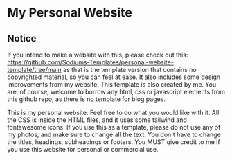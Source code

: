 # My Personal Website

## Notice

If you intend to make a website with this, please check out this: https://github.com/Sodiums-Templates/personal-website-template/tree/main as that is the template version that contains no copyrighted material, so you can feel at ease. It also includes some design improvements from my website. This template is also created by me. You are, of course, welcome to borrow any html, css or javascript elements from this github repo, as there is no template for blog pages.



This is my personal website. Feel free to do what you would like with it. All the CSS is inside the HTML files, and it uses some tailwind and fontawesome icons. If you use this as a template, please do not use any of my photos, and make sure to change all the text. You don't have to change the titles, headings, subheadings or footers. You MUST give credit to me if you use this website for personal or commercial use.
